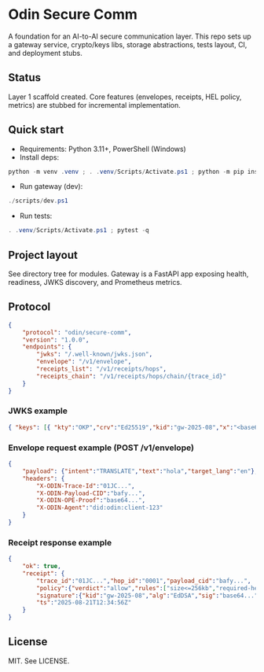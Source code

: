 # Odin Secure Comm

A foundation for an AI-to-AI secure communication layer. This repo sets up a gateway service, crypto/keys libs, storage abstractions, tests layout, CI, and deployment stubs.

## Status

Layer 1 scaffold created. Core features (envelopes, receipts, HEL policy, metrics) are stubbed for incremental implementation.

## Quick start

- Requirements: Python 3.11+, PowerShell (Windows)
- Install deps:

```powershell
python -m venv .venv ; . .venv/Scripts/Activate.ps1 ; python -m pip install --upgrade pip ; pip install -r requirements.txt
```

- Run gateway (dev):

```powershell
./scripts/dev.ps1
```

- Run tests:

```powershell
. .venv/Scripts/Activate.ps1 ; pytest -q
```

## Project layout

See directory tree for modules. Gateway is a FastAPI app exposing health, readiness, JWKS discovery, and Prometheus metrics.

## Protocol

```json
{
	"protocol": "odin/secure-comm",
	"version": "1.0.0",
	"endpoints": {
		"jwks": "/.well-known/jwks.json",
		"envelope": "/v1/envelope",
		"receipts_list": "/v1/receipts/hops",
		"receipts_chain": "/v1/receipts/hops/chain/{trace_id}"
	}
}
```

### JWKS example

```json
{ "keys": [{ "kty":"OKP","crv":"Ed25519","kid":"gw-2025-08","x":"<base64url>" }] }
```

### Envelope request example (POST /v1/envelope)

```json
{
	"payload": {"intent":"TRANSLATE","text":"hola","target_lang":"en"},
	"headers": {
		"X-ODIN-Trace-Id":"01JC...",
		"X-ODIN-Payload-CID":"bafy...",
		"X-ODIN-OPE-Proof":"base64...",
		"X-ODIN-Agent":"did:odin:client-123"
	}
}
```

### Receipt response example

```json
{
	"ok": true,
	"receipt": {
		"trace_id":"01JC...","hop_id":"0001","payload_cid":"bafy...",
		"policy":{"verdict":"allow","rules":["size<=256kb","required-headers"]},
		"signature":{"kid":"gw-2025-08","alg":"EdDSA","sig":"base64..."},
		"ts":"2025-08-21T12:34:56Z"
	}
}
```

## License

MIT. See LICENSE.
